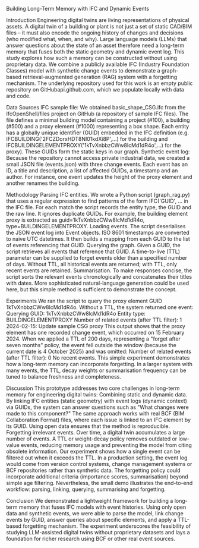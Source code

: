 Building Long-Term Memory with IFC and Dynamic Events

Introduction
Engineering digital twins are living representations of physical assets. A digital twin of a building or plant is not just a set of static CAD/BIM files – it must also encode the ongoing history of changes and decisions (who modified what, when, and why). Large language models (LLMs) that answer questions about the state of an asset therefore need a long-term memory that fuses both the static geometry and dynamic event log. This study explores how such a memory can be constructed without using proprietary data. We combine a publicly available IFC (Industry Foundation Classes) model with synthetic change events to demonstrate a graph-based retrieval-augmented generation (RAG) system with a forgetting mechanism. The underlying repository used for this work is an empty public repository on GitHubapi.github.com, which we populate locally with data and code.

Data Sources
IFC sample file: We obtained basic_shape_CSG.ifc from the IfcOpenShell/files project on GitHub (a repository of sample IFC files). The file defines a minimal building model containing a project (#100), a building (#500) and a proxy element (#1000) representing a box shape. Each entity has a globally unique identifier (GUID) embedded in the IFC definition (e.g. IFCBUILDING('2FCZDorxHDT8NI01kdXi8P',...) for the building and IFCBUILDINGELEMENTPROXY('1kTvXnbbzCWw8lcMd1dR4o',...) for the proxy). These GUIDs form the static keys in our graph.
Synthetic event log: Because the repository cannot access private industrial data, we created a small JSON file (events.json) with three change events. Each event has an ID, a title and description, a list of affected GUIDs, a timestamp and an author. For instance, one event updates the height of the proxy element and another renames the building.

Methodology
Parsing IFC entities. We wrote a Python script (graph_rag.py) that uses a regular expression to find patterns of the form IFC<Type>('GUID', … in the IFC file. For each match the script records the entity type, the GUID and the raw line. It ignores duplicate GUIDs. For example, the building element proxy is extracted as guid=1kTvXnbbzCWw8lcMd1dR4o, type=BUILDINGELEMENTPROXY.
Loading events. The script deserialises the JSON event log into Event objects. ISO 8601 timestamps are converted to naive UTC datetimes. It then builds a mapping from each GUID to the list of events referencing that GUID.
Querying the graph. Given a GUID, the script retrieves all events that reference that GUID. A time-to-live (TTL) parameter can be supplied to forget events older than a specified number of days. Without TTL, all historical events are returned; with TTL, only recent events are retained.
Summarisation. To make responses concise, the script sorts the relevant events chronologically and concatenates their titles with dates. More sophisticated natural-language generation could be used here, but this simple method is sufficient to demonstrate the concept.

Experiments
We ran the script to query the proxy element GUID 1kTvXnbbzCWw8lcMd1dR4o. Without a TTL, the system returned one event:
Querying GUID: 1kTvXnbbzCWw8lcMd1dR4o
Entity type: BUILDINGELEMENTPROXY
Number of related events (after TTL filter): 1
2024-02-15: Update sample CSG proxy
This output shows that the proxy element has one recorded change event, which occurred on 15 February 2024. When we applied a TTL of 200 days, representing a "forget after seven months" policy, the event fell outside the window (because the current date is 4 October 2025) and was omitted:
Number of related events (after TTL filter): 0
No recent events.
This simple experiment demonstrates how a long-term memory can incorporate forgetting. In a larger system with many events, the TTL, decay weights or summarisation frequency can be tuned to balance freshness and completeness.

Discussion
This prototype addresses two core challenges in long-term memory for engineering digital twins:
Combining static and dynamic data. By linking IFC entities (static geometry) with event logs (dynamic context) via GUIDs, the system can answer questions such as "What changes were made to this component?" The same approach works with real BCF (BIM Collaboration Format) files, where each issue is linked to an IFC element by its GUID. Using open data ensures that the method is reproducible.
Forgetting irrelevant events. Over time, a digital twin accumulates a large number of events. A TTL or weight-decay policy removes outdated or low-value events, reducing memory usage and preventing the model from citing obsolete information. Our experiment shows how a single event can be filtered out when it exceeds the TTL.
In a production setting, the event log would come from version control systems, change management systems or BCF repositories rather than synthetic data. The forgetting policy could incorporate additional criteria (importance scores, summarisation) beyond simple age filtering. Nevertheless, the small demo illustrates the end-to-end workflow: parsing, linking, querying, summarising and forgetting.

Conclusion
We demonstrated a lightweight framework for building a long-term memory that fuses IFC models with event histories. Using only open data and synthetic events, we were able to parse the model, link change events by GUID, answer queries about specific elements, and apply a TTL-based forgetting mechanism. The experiment underscores the feasibility of studying LLM-assisted digital twins without proprietary datasets and lays a foundation for richer research using BCF or other real event sources.
